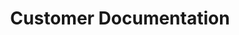 ---
# You don't need to edit this file, it's empty on purpose.
# Edit theme's home layout instead if you wanna make some changes
# See: https://jekyllrb.com/docs/themes/#overriding-theme-defaults
layout: apis
permalink: /external
heading: Spare Labs External APIs
title: Customer Documentation
apis:
    - name: Spare Labs Platform API
      description: The Spare Labs Platform is a transportation management system that allows customers to spin up on-demand, deviated fixed-route and carpooling services in one click.  This API is avaialble for clients to connect to various service types and enable seamless transportation.
      link: https://api-docs.io/preview/oi7Sniby8BGFyZqha/?apiKey=DiXoeeYuxDax6ndXJ
---
